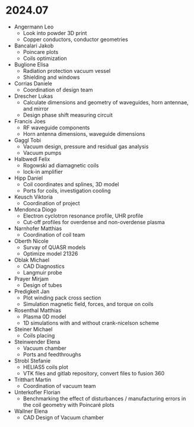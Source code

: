# 2024.07

- Angermann Leo 
  - Look into powder 3D print
  - Copper conductors, conductor geometries
- Bancalari Jakob 
  - Poincare plots
  - Coils optimization
- Buglione Elisa 
  - Radiation protection vacuum vessel
  - Shielding and windows
- Corrias Daniele 
  - Coordination of design team
- Drescher Lukas 
  - Calculate dimensions and geometry of waveguides, horn antennae, and mirror
  - Design phase shift measuring circuit
- Francis Joes 
  - RF waveguide components
  - Horn antenna dimensions, waveguide dimensions
- Gaggl Tobi 
  - Vacuum design, pressure and residual gas analysis
  - Vacuum pumps
- Halbwedl Felix 
  - Rogowski ad diamagnetic coils
  - lock-in amplifier
- Hipp Daniel 
  - Coil coordinates and splines, 3D model
  - Ports for coils, investigation cooling
- Keusch Viktoria 
  - Coordination of project
- Mendonca Diogo 
  - Electron cyclotron resonance profile, UHR profile
  - Cut-off profiles for overdense and non-overdense plasma
- Narnhofer Matthias 
  - Coordination of coil team
- Oberth Nicole 
  - Survay of QUASR models
  - Optimize model 21326
- Oblak Michael 
  - CAD Diagnostics
  - Langmuir probe
- Prayer Mirjam 
  - Design of tubes
- Predigkeit Jan 
  - Plot winding pack cross section
  - Simulation magnetic field, forces, and torque on coils
- Rosenthal Matthias 
  - Plasma 0D model
  - 1D simulations with and without crank-nicelson scheme
- Steiner Michael 
  - Coils placing
- Steinwender Elena 
  - Vacuum chamber
  - Ports and feedthroughs
- Strobl Stefanie 
  - HELIAS5 coils plot
  - VTK files and gitlab repository, convert files to fusion 360
- Tritthart Martin 
  - Coordination of vacuum team
- Unterkofler Florian 
  - Benchmarking the effect of disturbances / manufacturing errors in the coil geometry with Poincaré plots
- Wallner Elena 
  - CAD Design of Vacuum chamber
